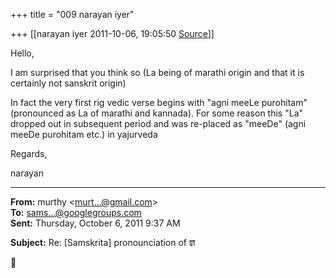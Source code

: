+++
title = "009 narayan iyer"

+++
[[narayan iyer	2011-10-06, 19:05:50 [Source](https://groups.google.com/g/samskrita/c/Qu5-mIvGLS4)]]



Hello,

  

I am surprised that you think so (La being of marathi origin and that it is certainly not sanskrit origin)

  

In fact the very first rig vedic verse begins with "agni meeLe purohitam" (pronounced as La of marathi and kannada). For some reason this "La" dropped out in subsequent period and was re-placed as "meeDe" (agni meeDe purohitam etc.) in yajurveda

  

  

Regards,

  

narayan

------------------------------------------------------------------------

**From:** murthy \<[murt...@gmail.com]()\>  
**To:** [sams...@googlegroups.com]()  
**Sent:** Thursday, October 6, 2011 9:37 AM

  
**Subject:** Re: \[Samskrita\] pronounciation of ज्ञ  



